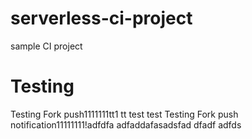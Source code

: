 # serverless-ci-project
sample CI project

# Testing
Testing Fork push1111111tt1
tt
test
test
Testing Fork push notification11111111!adfdfa
adfaddafasadsfad
dfadf
adfds
